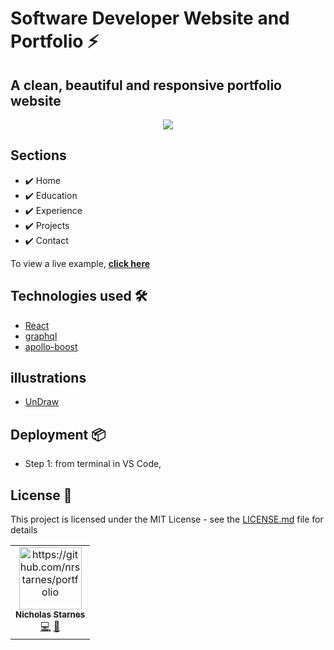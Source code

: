 # Software Developer Website and Portfolio ⚡️  


## A clean, beautiful and responsive portfolio website


<p align="center"> 
  <kbd>
  	<a href="https://nicholasrstarnes.com" target="_blank">
		<img src="\\images/me.png"></img>
	</a>
  </kbd>
</p>




## Sections 
- ✔️ Home
- ✔️ Education
- ✔️ Experience
- ✔️ Projects
- ✔️ Contact 

To view a live example, **[click here](https://nicholasrstarnes.com)**

## Technologies used 🛠️

- [React](https://reactjs.org/)
- [graphql](https://graphql.org/) 
- [apollo-boost](https://www.apollographql.com/docs/react/get-started/) 

## illustrations
- [UnDraw](https://undraw.co/illustrations)

## Deployment 📦 
- Step 1: from terminal in VS Code, 


## License 📄

This project is licensed under the MIT License - see the [LICENSE.md](./LICENSE) file for details


<table>
  <tr>
    <td align="center"><a href="https://github.com/nrstarnes/portfolio"><img src="https://github.com/nrstarnes/portfolio" width="100px;" alt="https://github.com/nrstarnes/portfolio"/><br /><sub><b>Nicholas Starnes</b></sub></a><br /><a href="https://github.com/nrstarnes/portfolio" title="Code">💻</a> <a href="https://nrstarnes.wordpress.com" title="Documentation">📖</a></td>
  </tr>
</table>

<!-- markdownlint-enable -->
<!-- prettier-ignore-end -->
<!-- ALL-CONTRIBUTORS-LIST:END -->

